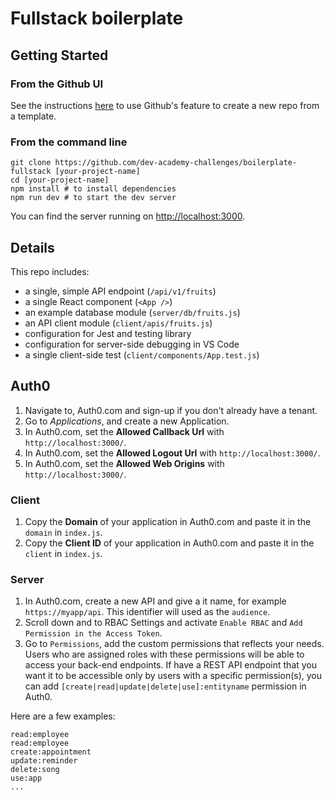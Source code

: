 # Fullstack boilerplate

## Getting Started

### From the Github UI
See the instructions [here](https://docs.github.com/en/free-pro-team@latest/github/creating-cloning-and-archiving-repositories/creating-a-repository-from-a-template) to use Github's feature to create a new repo from a template.

### From the command line

```
git clone https://github.com/dev-academy-challenges/boilerplate-fullstack [your-project-name]
cd [your-project-name]
npm install # to install dependencies
npm run dev # to start the dev server
```

You can find the server running on [http://localhost:3000](http://localhost:3000).

## Details

This repo includes:

* a single, simple API endpoint (`/api/v1/fruits`)
* a single React component (`<App />`)
* an example database module (`server/db/fruits.js`)
* an API client module (`client/apis/fruits.js`)
* configuration for Jest and testing library
* configuration for server-side debugging in VS Code
* a single client-side test (`client/components/App.test.js`)


## Auth0
1. Navigate to, Auth0.com and sign-up if you don't already have a tenant.
1. Go to *Applications*, and create a new Application.
1. In Auth0.com, set the **Allowed Callback Url** with `http://localhost:3000/`.
1. In Auth0.com, set the **Allowed Logout Url** with `http://localhost:3000/`.
1. In Auth0.com, set the **Allowed Web Origins** with `http://localhost:3000/`.

### Client
1. Copy the **Domain** of your application in Auth0.com and paste it in the `domain` in `index.js`.
1. Copy the **Client ID** of your application in Auth0.com and paste it in the `client` in `index.js`.

### Server
1. In Auth0.com, create a new API and give a it name, for example `https://myapp/api`. This identifier will used as the `audience`.
1. Scroll down and to RBAC Settings and activate `Enable RBAC` and `Add Permission in the Access Token`.
1. Go to `Permissions`, add the custom permissions that reflects your needs. Users who are assigned roles with these permissions will be able to access your back-end endpoints.
If have a REST API endpoint that you want it to be accessible only by users with a specific permission(s), you can add `[create|read|update|delete|use]:entityname` permission in Auth0. 

Here are a few examples:
```
read:employee
read:employee
create:appointment
update:reminder
delete:song
use:app
...
```
